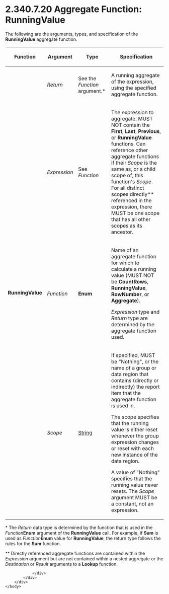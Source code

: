 <html dir="LTR" xmlns:mshelp="http://msdn.microsoft.com/mshelp" xmlns:ddue="http://ddue.schemas.microsoft.com/authoring/2003/5" xmlns:xlink="http://www.w3.org/1999/xlink" xmlns:tool="http://www.microsoft.com/tooltip">
    <head>
        <meta http-equiv="Content-Type" content="text/html; CHARSET=utf-8"></meta>
        <meta name="save" content="history"></meta>
        <title>2.340.7.20 Aggregate Function: RunningValue</title>
        <xml>
            <mshelp:toctitle title="2.340.7.20 Aggregate Function: RunningValue"></mshelp:toctitle>
            <mshelp:rltitle title="[MS-RDL]: Aggregate Function: RunningValue"></mshelp:rltitle>
            <mshelp:keyword index="A" term="d87b6538-477f-4292-a3dd-a5774142bec6"></mshelp:keyword>
            <mshelp:attr name="DCSext.ContentType" value="open specification"></mshelp:attr>
            <mshelp:attr name="AssetID" value="d87b6538-477f-4292-a3dd-a5774142bec6"></mshelp:attr>
            <mshelp:attr name="TopicType" value="kbRef"></mshelp:attr>
            <mshelp:attr name="DCSext.Title" value="[MS-RDL]: Aggregate Function: RunningValue" />
        </xml>
    </head>
    <body>
        <div id="header">
            <h1 class="heading">2.340.7.20 Aggregate Function: RunningValue</h1>
        </div>
        <div id="mainSection">
            <div id="mainBody">
                <div id="allHistory" class="saveHistory"></div>
                <div id="sectionSection0" class="section" name="collapseableSection">
                    

<p>The following are the arguments, types, and specification of
the <b>RunningValue</b> aggregate function.</p>

<table>
 <thead>
  <tr>
   <th>
   <p>Function</p>
   </th>
   <th>
   <p>Argument</p>
   </th>
   <th>
   <p>Type</p>
   </th>
   <th>
   <p>Specification</p>
   </th>
  </tr>
 </thead>
 <tr>
  <td rowspan="4">
  <p><b>RunningValue</b></p>
  </td>
  <td>
  <p><i>Return</i></p>
  </td>
  <td>
  <p>See the <i>Function</i> argument.* </p>
  </td>
  <td>
  <p>A running aggregate of the expression, using the
  specified aggregate function.</p>
  </td>
 </tr>
 <tr>
  <td>
  <p><i>Expression</i></p>
  </td>
  <td>
  <p>See <i>Function</i></p>
  </td>
  <td>
  <p>The expression to aggregate. MUST NOT contain the <b>First</b>,
  <b>Last</b>, <b>Previous</b>, or <b>RunningValue</b> functions. Can reference
  other aggregate functions if their <i>Scope</i> is the same as, or a child
  scope of, this function's <i>Scope</i>. For all distinct scopes directly**
  referenced in the expression, there MUST be one scope that has all other
  scopes as its ancestor.</p>
  </td>
 </tr>
 <tr>
  <td>
  <p><i>Function</i></p>
  </td>
  <td>
  <p><b>Enum</b></p>
  </td>
  <td>
  <p>Name of an aggregate function for which to calculate a
  running value (MUST NOT be <b>CountRows</b>, <b>RunningValue</b>, <b>RowNumber</b>,
  or <b>Aggregate</b>). </p>
  <p><i>Expression</i> type and <i>Return</i> type are
  determined by the aggregate function used.</p>
  </td>
 </tr>
 <tr>
  <td>
  <p><i>Scope</i></p>
  </td>
  <td>
  <p><a href="1ed81ef3-a683-45e3-aaad-bd2bbe71bc3d.html">String</a></p>
  </td>
  <td>
  <p>If specified, MUST be &quot;Nothing&quot;, or the name
  of a group or data region that contains (directly or indirectly) the report
  item that the aggregate function is used in.</p>
  <p>The scope specifies that the running value is either
  reset whenever the group expression changes or reset with each new instance
  of the data region.</p>
  <p>A value of &quot;Nothing&quot; specifies that the
  running value never resets. The <i>Scope</i> argument MUST be a constant, not
  an expression.</p>
  </td>
 </tr>
</table>

<p>* The <i>Return</i> data type is determined by the function
that is used in the <i>Function</i><b>Enum</b> argument of the <b>RunningValue</b>
call. For example, if <b>Sum</b> is used as <i>Function</i><b>Enum</b> value
for <b>RunningValue</b>, the return type follows the rules for the <b>Sum</b>
function.</p>

<p>** Directly referenced aggregate functions are contained
within the <i>Expression</i> argument but are not contained within a nested
aggregate or the <i>Destination</i> or <i>Result</i> arguments to a <b>Lookup</b>
function.</p>


                </div>
            </div>
        </div>
    </body>
</html>